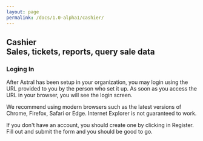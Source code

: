 ```yaml
---
layout: page
permalink: /docs/1.0-alpha1/cashier/
---
```


<h2 class="ui dividing header">
  <i class="inbox icon"></i>
  <div class="content">
    Cashier
    <div class="sub header">
      Sales, tickets, reports, query sale data
    </div>
  </div>

</h2>

###  <i class="hashtag icon"></i> Loging In

After Astral has been setup in your organization, you may login using the URL provided to you by the person who set it up. As soon as you access the URL in your browser, you will see the login screen.

We recommend using modern browsers such as the latest versions of Chrome, Firefox, Safari or Edge. Internet Explorer is not guaranteed to work.

If you don't have an account, you should create one by clicking in Register. Fill out and submit the form and you should be good to go.
